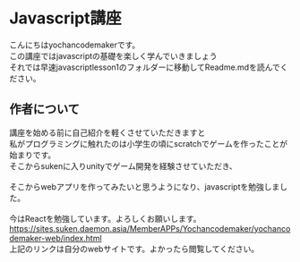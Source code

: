 # Javascript講座  
こんにちはyochancodemakerです。  
この講座ではjavascriptの基礎を楽しく学んでいきましょう  
それでは早速javascriptlesson1のフォルダーに移動してReadme.mdを読んでください。  
## 作者について
講座を始める前に自己紹介を軽くさせていただきますと  
私がプログラミングに触れたのは小学生の頃にscratchでゲームを作ったことが始まりです。<br>
そこからsukenに入りunityでゲーム開発を経験させていただき、<br>  
そこからwebアプリを作ってみたいと思うようになり、javascriptを勉強しました。<br>  
今はReactを勉強しています。よろしくお願いします。<br>
https://sites.suken.daemon.asia/MemberAPPs/Yochancodemaker/yochancodemaker-web/index.html<br>
上記のリンクは自分のwebサイトです。よかったら閲覧してください。<br>
